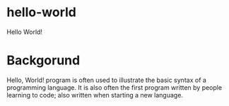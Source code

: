 # hello-world

Hello World!

# Backgorund
Hello, World! program is often used to illustrate the basic syntax of a programming language. 
It is also often the first program written by people learning to code; also written when starting a new language.

